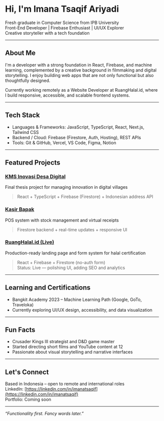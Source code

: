 # Hi, I'm Imana Tsaqif Ariyadi

Fresh graduate in Computer Science from IPB University  
Front-End Developer | Firebase Enthusiast | UI/UX Explorer  
Creative storyteller with a tech foundation

---

## About Me

I'm a developer with a strong foundation in React, Firebase, and machine learning, complemented by a creative background in filmmaking and digital storytelling. I enjoy building web apps that are not only functional but also thoughtfully designed.

Currently working remotely as a Website Developer at RuangHalal.id, where I build responsive, accessible, and scalable frontend systems.

---

## Tech Stack

- Languages & Frameworks: JavaScript, TypeScript, React, Next.js, Tailwind CSS  
- Backend / Cloud: Firebase (Firestore, Auth, Hosting), REST APIs  
- Tools: Git & GitHub, Vercel, VS Code, Figma, Notion

---

## Featured Projects

### [KMS Inovasi Desa Digital](https://github.com/imanatsaqif/KMSInovasiDesaDigitalwithFirebase)  
Final thesis project for managing innovation in digital villages  
> React + TypeScript + Firebase (Firestore) + Indonesian address API

### [Kasir Bapak](https://github.com/imanatsaqif/Kasir-Bapak)  
POS system with stock management and virtual receipts  
> Firestore backend + real-time updates + responsive UI

### [RuangHalal.id (Live)](https://github.com/imanatsaqif/RuangHalal)  
Production-ready landing page and form system for halal certification  
> React + Firebase + Firestore (no-auth form)  
> Status: Live — polishing UI, adding SEO and analytics

---

## Learning and Certifications

- Bangkit Academy 2023 – Machine Learning Path (Google, GoTo, Traveloka)  
- Currently exploring UI/UX design, accessibility, and data visualization

---

## Fun Facts

- Crusader Kings III strategist and D&D game master  
- Started directing short films and YouTube content at 12  
- Passionate about visual storytelling and narrative interfaces

---

## Let's Connect

Based in Indonesia – open to remote and international roles  
LinkedIn: [https://linkedin.com/in/imanatsaqif](https://linkedin.com/in/imanatsaqif)  
Portfolio: Coming soon

---

*“Functionality first. Fancy words later.”*
